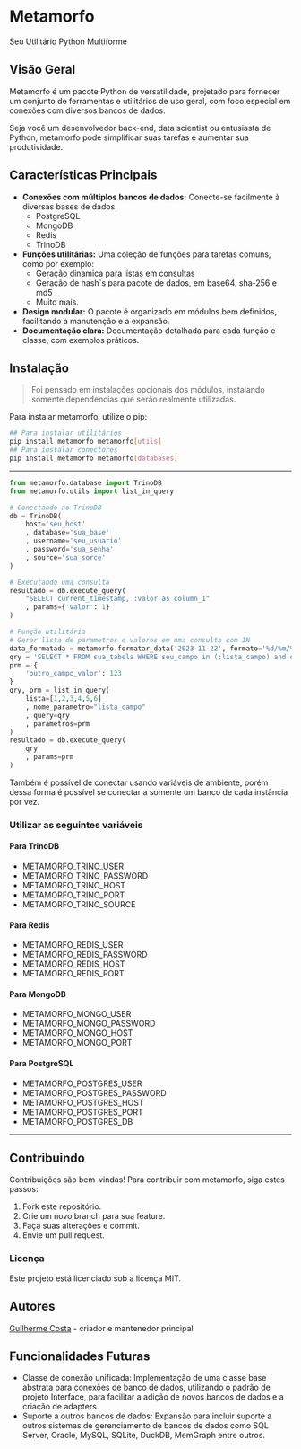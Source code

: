 # Metamorfo
Seu Utilitário Python Multiforme

## Visão Geral
Metamorfo é um pacote Python de versatilidade, projetado para fornecer um conjunto de ferramentas e utilitários de uso geral, com foco especial em conexões com diversos bancos de dados.

Seja você um desenvolvedor back-end, data scientist ou entusiasta de Python, metamorfo pode simplificar suas tarefas e aumentar sua produtividade.

## Características Principais

* **Conexões com múltiplos bancos de dados:** Conecte-se facilmente à diversas bases de dados.
    - PostgreSQL
    - MongoDB
    - Redis
    - TrinoDB
* **Funções utilitárias:** Uma coleção de funções para tarefas comuns, como por exemplo:
    - Geração dinamica para listas em consultas
    - Geração de hash`s para pacote de dados, em base64, sha-256 e md5
    - Muito mais.
* **Design modular:** O pacote é organizado em módulos bem definidos, facilitando a manutenção e a expansão.
* **Documentação clara:** Documentação detalhada para cada função e classe, com exemplos práticos.

## Instalação
> Foi pensado em instalações opcionais dos módulos, instalando somente dependencias que serão realmente utilizadas.

Para instalar metamorfo, utilize o pip:

```bash
## Para instalar utilitários
pip install metamorfo metamorfo[utils]
## Para instalar conectores
pip install metamorfo metamorfo[databases]
```

---
```python
from metamorfo.database import TrinoDB
from metamorfo.utils import list_in_query

# Conectando ao TrinoDB
db = TrinoDB(
    host='seu_host'
    , database='sua_base'
    , username='seu_usuario'
    , password='sua_senha'
    , source='sua_sorce'
)

# Executando uma consulta
resultado = db.execute_query(
    "SELECT current_timestamp, :valor as column_1"
    , params={'valor': 1}
)

# Função utilitária
# Gerar lista de parametros e valores em uma consulta com IN
data_formatada = metamorfo.formatar_data('2023-11-22', formato='%d/%m/%Y')
qry = 'SELECT * FROM sua_tabela WHERE seu_campo in (:lista_campo) and outro_campo = :outro_campo_valor'
prm = {
    'outro_campo_valor': 123
}
qry, prm = list_in_query(
    lista=[1,2,3,4,5,6]
    , nome_parametro="lista_campo"
    , query=qry
    , parametros=prm
)
resultado = db.execute_query(
    qry
    , params=prm
)
```

Também é possível de conectar usando variáveis de ambiente, porém dessa forma é possível se conectar a somente um banco de cada instância por vez.
### Utilizar as seguintes variáveis
#### Para TrinoDB
- METAMORFO_TRINO_USER
- METAMORFO_TRINO_PASSWORD
- METAMORFO_TRINO_HOST
- METAMORFO_TRINO_PORT
- METAMORFO_TRINO_SOURCE
#### Para Redis
- METAMORFO_REDIS_USER
- METAMORFO_REDIS_PASSWORD
- METAMORFO_REDIS_HOST
- METAMORFO_REDIS_PORT
#### Para MongoDB
- METAMORFO_MONGO_USER
- METAMORFO_MONGO_PASSWORD
- METAMORFO_MONGO_HOST
- METAMORFO_MONGO_PORT
#### Para PostgreSQL
- METAMORFO_POSTGRES_USER
- METAMORFO_POSTGRES_PASSWORD
- METAMORFO_POSTGRES_HOST
- METAMORFO_POSTGRES_PORT
- METAMORFO_POSTGRES_DB


---
## Contribuindo
Contribuições são bem-vindas! Para contribuir com metamorfo, siga estes passos:
1. Fork este repositório.
2. Crie um novo branch para sua feature.
3. Faça suas alterações e commit.
4. Envie um pull request.

### Licença
Este projeto está licenciado sob a licença MIT.

## Autores
[Guilherme Costa](mailto:guiijc96@gmail.com?subject=[Python]Metamorfo) - criador e mantenedor principal


## Funcionalidades Futuras
- Classe de conexão unificada: Implementação de uma classe base abstrata para conexões de banco de dados, utilizando o padrão de projeto Interface, para facilitar a adição de novos bancos de dados e a criação de adapters.
- Suporte a outros bancos de dados: Expansão para incluir suporte a outros sistemas de gerenciamento de bancos de dados como SQL Server, Oracle, MySQL, SQLite, DuckDB, MemGraph entre outros.